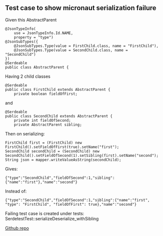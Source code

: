 ## Test case to show micronaut serialization failure

Given this AbstractParent
```
@JsonTypeInfo(
    use = JsonTypeInfo.Id.NAME,
    property = "type")
@JsonSubTypes({
    @JsonSubTypes.Type(value = FirstChild.class, name = "FirstChild"),
    @JsonSubTypes.Type(value = SecondChild.class, name = "SecondChild")
})
@Serdeable
public class AbstractParent {
```
Having 2 child classes
```
@Serdeable
public class FirstChild extends AbstractParent {
    private boolean fieldOfFirst;
```
and
```
@Serdeable
public class SecondChild extends AbstractParent {
    private int fieldOfSecond;
    private AbstractParent sibling;
```
Then on serializing:
```
FirstChild first = (FirstChild) new FirstChild().setFieldOfFirst(true).setName("first");
SecondChild secondChild = (SecondChild) new SecondChild().setFieldOfSecond(1).setSibling(first).setName("second");
String json = mapper.writeValueAsString(secondChild);
```
Gives:
```
{"type":"SecondChild","fieldOfSecond":1,"sibling":{"name":"first"},"name":"second"}
```
Instead of:
```
{"type":"SecondChild","fieldOfSecond":1,"sibling":{"name":"first", "type": "FirstChild", "fieldOfFirst": true},"name":"second"}
```

Failing test case is created under tests:
SerdetestTest::serializeDeserialize_withSibling

[Github repo](https://github.com/bowika/micronaut-serialization-bugreport)
